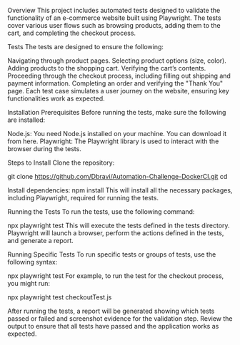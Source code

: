 Overview
This project includes automated tests designed to validate the functionality of an e-commerce website built using Playwright. The tests cover various user flows such as browsing products, adding them to the cart, and completing the checkout process.

Tests
The tests are designed to ensure the following:

Navigating through product pages.
Selecting product options (size, color).
Adding products to the shopping cart.
Verifying the cart’s contents.
Proceeding through the checkout process, including filling out shipping and payment information.
Completing an order and verifying the "Thank You" page.
Each test case simulates a user journey on the website, ensuring key functionalities work as expected.

Installation
Prerequisites
Before running the tests, make sure the following are installed:

Node.js: You need Node.js installed on your machine. You can download it from here.
Playwright: The Playwright library is used to interact with the browser during the tests.

Steps to Install
Clone the repository:

git clone https://github.com/Dbravi/Automation-Challenge-DockerCI.git
cd <repository-directory>

Install dependencies:
npm install
This will install all the necessary packages, including Playwright, required for running the tests.

Running the Tests
To run the tests, use the following command:

npx playwright test
This will execute the tests defined in the tests directory. Playwright will launch a browser, perform the actions defined in the tests, and generate a report.

Running Specific Tests
To run specific tests or groups of tests, use the following syntax:

npx playwright test <test-file-name>
For example, to run the test for the checkout process, you might run:

npx playwright test checkoutTest.js

After running the tests, a report will be generated showing which tests passed or failed and screenshot evidence for the validation step. Review the output to ensure that all tests have passed and the application works as expected.




